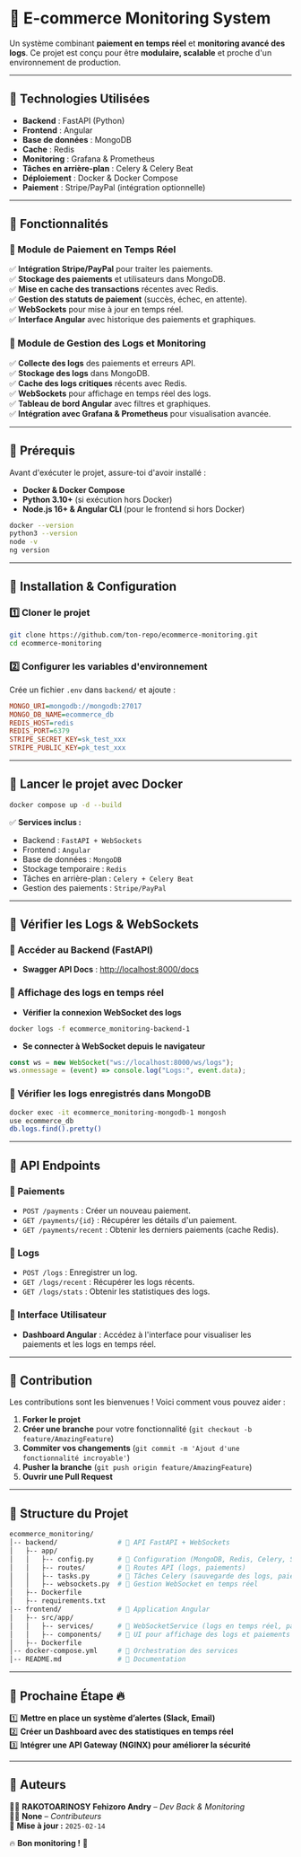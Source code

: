 # 🛒 E-commerce Monitoring System

Un système combinant **paiement en temps réel** et **monitoring avancé des logs**. Ce projet est conçu pour être **modulaire, scalable** et proche d'un environnement de production.

---

## 🚀 Technologies Utilisées

- **Backend** : FastAPI (Python)
- **Frontend** : Angular
- **Base de données** : MongoDB
- **Cache** : Redis
- **Monitoring** : Grafana & Prometheus
- **Tâches en arrière-plan** : Celery & Celery Beat
- **Déploiement** : Docker & Docker Compose
- **Paiement** : Stripe/PayPal (intégration optionnelle)

---

## 📌 Fonctionnalités

### 🔹 Module de Paiement en Temps Réel
✅ **Intégration Stripe/PayPal** pour traiter les paiements.  
✅ **Stockage des paiements** et utilisateurs dans MongoDB.  
✅ **Mise en cache des transactions** récentes avec Redis.  
✅ **Gestion des statuts de paiement** (succès, échec, en attente).  
✅ **WebSockets** pour mise à jour en temps réel.  
✅ **Interface Angular** avec historique des paiements et graphiques.  

### 🔹 Module de Gestion des Logs et Monitoring
✅ **Collecte des logs** des paiements et erreurs API.  
✅ **Stockage des logs** dans MongoDB.  
✅ **Cache des logs critiques** récents avec Redis.  
✅ **WebSockets** pour affichage en temps réel des logs.  
✅ **Tableau de bord Angular** avec filtres et graphiques.  
✅ **Intégration avec Grafana & Prometheus** pour visualisation avancée.  

---

## 📌 Prérequis

Avant d'exécuter le projet, assure-toi d'avoir installé :

- **Docker & Docker Compose**
- **Python 3.10+** (si exécution hors Docker)
- **Node.js 16+ & Angular CLI** (pour le frontend si hors Docker)

```bash
docker --version
python3 --version
node -v
ng version
```

---

## 📌 Installation & Configuration

### **1️⃣ Cloner le projet**
```bash
git clone https://github.com/ton-repo/ecommerce-monitoring.git
cd ecommerce-monitoring
```

### **2️⃣ Configurer les variables d'environnement**
Crée un fichier `.env` dans `backend/` et ajoute :

```ini
MONGO_URI=mongodb://mongodb:27017
MONGO_DB_NAME=ecommerce_db
REDIS_HOST=redis
REDIS_PORT=6379
STRIPE_SECRET_KEY=sk_test_xxx
STRIPE_PUBLIC_KEY=pk_test_xxx
```

---

## 📌 Lancer le projet avec Docker
```bash
docker compose up -d --build
```
✅ **Services inclus :**  
- Backend : `FastAPI + WebSockets`  
- Frontend : `Angular`  
- Base de données : `MongoDB`  
- Stockage temporaire : `Redis`  
- Tâches en arrière-plan : `Celery + Celery Beat`  
- Gestion des paiements : `Stripe/PayPal`  

---

## 📌 Vérifier les Logs & WebSockets

### **🎯 Accéder au Backend (FastAPI)**
- **Swagger API Docs** : [http://localhost:8000/docs](http://localhost:8000/docs)  

### **🎯 Affichage des logs en temps réel**
- **Vérifier la connexion WebSocket des logs**  
```bash
docker logs -f ecommerce_monitoring-backend-1
```

- **Se connecter à WebSocket depuis le navigateur**  
```javascript
const ws = new WebSocket("ws://localhost:8000/ws/logs");
ws.onmessage = (event) => console.log("Logs:", event.data);
```

### **🎯 Vérifier les logs enregistrés dans MongoDB**
```bash
docker exec -it ecommerce_monitoring-mongodb-1 mongosh
use ecommerce_db
db.logs.find().pretty()
```

---

## 📌 API Endpoints

### 📌 Paiements
- `POST /payments` : Créer un nouveau paiement.
- `GET /payments/{id}` : Récupérer les détails d'un paiement.
- `GET /payments/recent` : Obtenir les derniers paiements (cache Redis).

### 📌 Logs
- `POST /logs` : Enregistrer un log.
- `GET /logs/recent` : Récupérer les logs récents.
- `GET /logs/stats` : Obtenir les statistiques des logs.

### 📌 Interface Utilisateur
- **Dashboard Angular** : Accédez à l'interface pour visualiser les paiements et les logs en temps réel.

---

## 📌 Contribution

Les contributions sont les bienvenues ! Voici comment vous pouvez aider :

1. **Forker le projet**
2. **Créer une branche** pour votre fonctionnalité (`git checkout -b feature/AmazingFeature`)
3. **Commiter vos changements** (`git commit -m 'Ajout d'une fonctionnalité incroyable'`)
4. **Pusher la branche** (`git push origin feature/AmazingFeature`)
5. **Ouvrir une Pull Request**

---

## 📌 Structure du Projet
```bash
ecommerce_monitoring/
│-- backend/               # 📌 API FastAPI + WebSockets
│   ├-- app/
│   │   ├-- config.py      # 📌 Configuration (MongoDB, Redis, Celery, Stripe)
│   │   ├-- routes/        # 📌 Routes API (logs, paiements)
│   │   ├-- tasks.py       # 📌 Tâches Celery (sauvegarde des logs, paiements)
│   │   ├-- websockets.py  # 📌 Gestion WebSocket en temps réel
│   ├-- Dockerfile
│   ├-- requirements.txt
│-- frontend/              # 📌 Application Angular
│   ├-- src/app/
│   │   ├-- services/      # 📌 WebSocketService (logs en temps réel, paiements)
│   │   ├-- components/    # 📌 UI pour affichage des logs et paiements
│   ├-- Dockerfile
│-- docker-compose.yml     # 📌 Orchestration des services
│-- README.md              # 📌 Documentation
```

---

## 📌 Prochaine Étape 🔥
1️⃣ **Mettre en place un système d’alertes (Slack, Email)**  
2️⃣ **Créer un Dashboard avec des statistiques en temps réel**  
3️⃣ **Intégrer une API Gateway (NGINX) pour améliorer la sécurité**  

---

## 📌 Auteurs
👨‍💻 **RAKOTOARINOSY Fehizoro Andry** – _Dev Back & Monitoring_  
👨‍💻 **None** – _Contributeurs_  
📅 **Mise à jour :** `2025-02-14`  

🔥 **Bon monitoring !** 🚀
